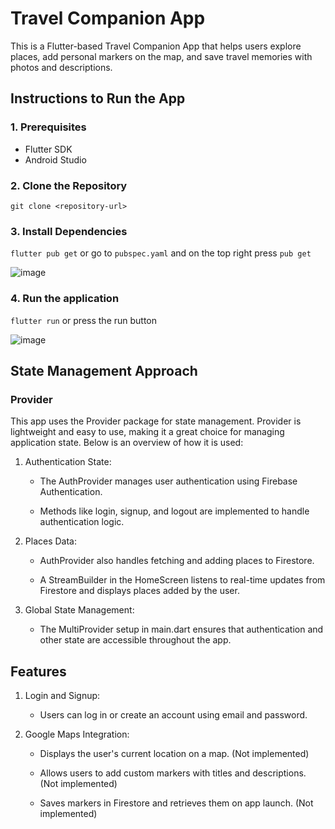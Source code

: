 # Travel Companion App

This is a Flutter-based Travel Companion App that helps users explore places, add personal markers on the map, and save travel memories with photos and descriptions.

## Instructions to Run the App

### 1. Prerequisites

   * Flutter SDK
   * Android Studio

### 2. Clone the Repository
```
git clone <repository-url>
```

### 3. Install Dependencies
```flutter pub get``` or go to `pubspec.yaml` and on the top right press `pub get`

![image](https://github.com/user-attachments/assets/eaafe0f1-5f8e-49d2-a8d5-a0126eaf2303)

### 4. Run the application
```flutter run``` or press the run button

![image](https://github.com/user-attachments/assets/5c4a4241-adb7-43ba-ac12-4f22b66c0c4f)


## State Management Approach

### Provider

This app uses the Provider package for state management. Provider is lightweight and easy to use, making it a great choice for managing application state. Below is an overview of how it is used:

1. Authentication State:

   * The AuthProvider manages user authentication using Firebase Authentication.

   * Methods like login, signup, and logout are implemented to handle authentication logic.

2. Places Data:

   * AuthProvider also handles fetching and adding places to Firestore.

   * A StreamBuilder in the HomeScreen listens to real-time updates from Firestore and displays places added by the user.

3. Global State Management:

   * The MultiProvider setup in main.dart ensures that authentication and other state are accessible throughout the app.
  
## Features

1. Login and Signup:

   * Users can log in or create an account using email and password.

2. Google Maps Integration:

   * Displays the user's current location on a map. (Not implemented)

   * Allows users to add custom markers with titles and descriptions. (Not implemented)

   * Saves markers in Firestore and retrieves them on app launch. (Not implemented)

